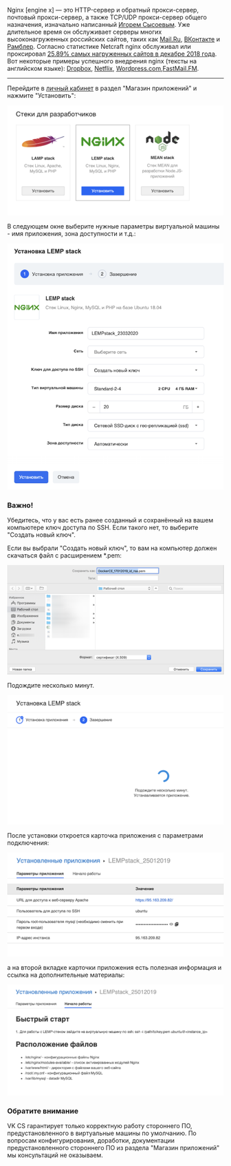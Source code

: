 Nginx [engine x] — это HTTP-сервер и обратный прокси-сервер, почтовый прокси-сервер, а также TCP/UDP прокси-сервер общего назначения, изначально написанный [Игорем Сысоевым](http://sysoev.ru/). Уже длительное время он обслуживает серверы многих высоконагруженных российских сайтов, таких как [Mail.Ru](http://mail.ru/), [ВКонтакте](http://vk.com/) и [Рамблер](http://www.rambler.ru/). Согласно статистике Netcraft nginx обслуживал или проксировал [25.89% самых нагруженных сайтов в декабре 2018 года](https://news.netcraft.com/archives/2018/12/17/december-2018-web-server-survey.html). Вот некоторые примеры успешного внедрения nginx (тексты на английском языке): [Dropbox](https://blogs.dropbox.com/tech/2017/09/optimizing-web-servers-for-high-throughput-and-low-latency/), [Netflix](https://openconnect.netflix.com/en/software/), [Wordpress.com](https://www.nginx.com/case-studies/nginx-wordpress-com/),[FastMail.FM](http://blog.fastmail.fm/2007/01/04/webimappop-frontend-proxies-changed-to-nginx/).

---

Перейдите в [личный кабинет](https://mcs.mail.ru/app/services/marketplace/setup/lemp/) в раздел "Магазин приложений" и нажмите "Установить":

![](./assets/1548428862451-lichnyi-kabinet-mail.ru-cloud-solutions-2019-01-25-11-17-33.png)

В следующем окне выберите нужные параметры виртуальной машины - имя приложения, зона доступности и т.д.:

![](./assets/1584988792306-1584988792306.png)

### Важно!

Убедитесь, что у вас есть ранее созданный и сохранённый на вашем компьютере ключ доступа по SSH. Если такого нет, то выберите "Создать новый ключ".

Если вы выбрали "Создать новый ключ", то вам на компьютер должен скачаться файл с расширением \*.pem:

![](./assets/1547815188568-img-2019-01-17-08-33-13.png)

Подождите несколько минут.

![](./assets/1548428961288-lichnyi-kabinet-mail.ru-cloud-solutions-2019-01-25-11-18-15.png)

После установки откроется карточка приложения с параметрами подключения:

![](./assets/1548428978249-lichnyi-kabinet-mail.ru-cloud-solutions-2019-01-25-12-23-03.png)

а на второй вкладке карточки приложения есть полезная информация и ссылка на дополнительные материалы:

![](./assets/1548428998284-lichnyi-kabinet-mail.ru-cloud-solutions-2019-01-25-12-23-30.png)

### Обратите внимание

VK CS гарантирует только корректную работу стороннего ПО, предустановленного в виртуальные машины по умолчанию. По вопросам конфигурирования, доработки, документации предустановленного стороннего ПО из раздела "Магазин приложений" мы консультаций не оказываем.
